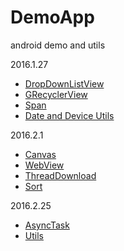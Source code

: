 # DemoApp
android demo and utils

 2016.1.27

 - [DropDownListView](/app/src/main/java/cc/haoduoyu/demoapp/dropdownlistview/)
 - [GRecyclerView](/app/src/main/java/cc/haoduoyu/demoapp/grecyclerview/)
 - [Span](/app/src/main/java/cc/haoduoyu/demoapp/span/)
 - [Date and Device Utils](/app/src/main/java/cc/haoduoyu/demoapp/device/)

2016.2.1

 - [Canvas](/app/src/main/java/cc/haoduoyu/demoapp/canvas)
 - [WebView](/app/src/main/java/cc/haoduoyu/demoapp/webview)
 - [ThreadDownload](/app/src/main/java/cc/haoduoyu/demoapp/downloadservice)
 - [Sort](/app/src/main/java/cc/haoduoyu/demoapp/sort)
 
2016.2.25
 
 - [AsyncTask](/app/src/main/java/cc/haoduoyu/demoapp/asynctask)
 - [Utils](/app/src/main/java/cc/haoduoyu/demoapp/utils)



